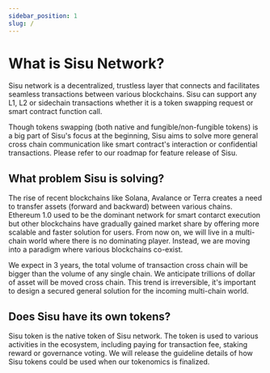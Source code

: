 ```yaml
---
sidebar_position: 1
slug: /
---
```

# What is Sisu Network?

Sisu network is a decentralized, trustless layer that connects and facilitates seamless transactions between various blockchains. Sisu can support any L1, L2 or sidechain transactions whether it is a token swapping request or smart contract function call.

Though tokens swapping (both native and fungible/non-fungible tokens) is a big part of Sisu's focus at the beginning, Sisu aims to solve more general cross chain communication like smart contract's interaction or confidential transactions. Please refer to our roadmap for feature release of Sisu.

## What problem Sisu is solving?

The rise of recent blockchains like Solana, Avalance or Terra creates a need to transfer assets (forward and backward) between various chains. Ethereum 1.0 used to be the dominant network for smart contarct execution but other blockchains have gradually gained market share by offering more scalable and faster solution for users. From now on, we will live in a multi-chain world where there is no dominating player. Instead, we are moving into a paradigm where various blockchains co-exist.

We expect in 3 years, the total volume of transaction cross chain will be bigger than the volume of any single chain. We anticipate trillions of dollar of asset will be moved cross chain. This trend is irreversible, it's important to design a secured general solution for the incoming multi-chain world.


## Does Sisu have its own tokens?

Sisu token is the native token of Sisu network. The token is used to various activities in the ecosystem, including paying for transaction fee, staking reward or governance voting. We will release the guideline details of how Sisu tokens could be used when our tokenomics is finalized.
